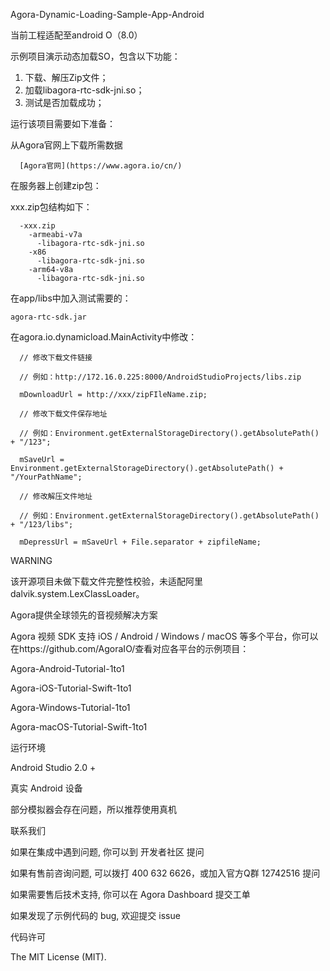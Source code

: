 Agora-Dynamic-Loading-Sample-App-Android

当前工程适配至android O（8.0）

示例项目演示动态加载SO，包含以下功能：

1. 下载、解压Zip文件；
2. 加载libagora-rtc-sdk-jni.so；
3. 测试是否加载成功；

运行该项目需要如下准备：

从Agora官网上下载所需数据

      [Agora官网](https://www.agora.io/cn/)

在服务器上创建zip包：

xxx.zip包结构如下：

      -xxx.zip
        -armeabi-v7a
          -libagora-rtc-sdk-jni.so
        -x86
          -libagora-rtc-sdk-jni.so
        -arm64-v8a
          -libagora-rtc-sdk-jni.so

在app/libs中加入测试需要的：   

    agora-rtc-sdk.jar

在agora.io.dynamicload.MainActivity中修改：

      // 修改下载文件链接
    
      // 例如：http://172.16.0.225:8000/AndroidStudioProjects/libs.zip
    
      mDownloadUrl = http://xxx/zipFIleName.zip;
    
      // 修改下载文件保存地址
    
      // 例如：Environment.getExternalStorageDirectory().getAbsolutePath() + "/123";
    
      mSaveUrl = Environment.getExternalStorageDirectory().getAbsolutePath() + "/YourPathName";
    
      // 修改解压文件地址 
    
      // 例如：Environment.getExternalStorageDirectory().getAbsolutePath() + "/123/libs";
    
      mDepressUrl = mSaveUrl + File.separator + zipfileName;
    

WARNING

该开源项目未做下载文件完整性校验，未适配阿里dalvik.system.LexClassLoader。

Agora提供全球领先的音视频解决方案

Agora 视频 SDK 支持 iOS / Android / Windows / macOS 等多个平台，你可以在https://github.com/AgoraIO/查看对应各平台的示例项目：

Agora-Android-Tutorial-1to1

Agora-iOS-Tutorial-Swift-1to1

Agora-Windows-Tutorial-1to1

Agora-macOS-Tutorial-Swift-1to1

运行环境

Android Studio 2.0 +

真实 Android 设备

部分模拟器会存在问题，所以推荐使用真机

联系我们

如果在集成中遇到问题, 你可以到 开发者社区 提问

如果有售前咨询问题, 可以拨打 400 632 6626，或加入官方Q群 12742516 提问

如果需要售后技术支持, 你可以在 Agora Dashboard 提交工单

如果发现了示例代码的 bug, 欢迎提交 issue

代码许可

The MIT License (MIT).
